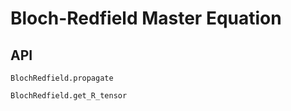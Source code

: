 # Bloch-Redfield Master Equation

## API
```@docs
BlochRedfield.propagate
```

```@docs
BlochRedfield.get_R_tensor
```